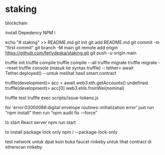 # staking
blockchain

install Depedency NPM i

echo "# staking" >> README.md
git init
git add README.md
git commit -m "first commit"
git branch -M main
git remote add origin https://github.com/ferlydeska/staking.git
git push -u origin main


truffle init
truffle compile
truffle compile --all
truffle migrate
truffle migrate --reset
truffle console (masuk ke syntax truffle)
    -: tether= await Tether.deployed() --untuk melihat hasil smart contract

truffle(development)> acc = await web3.eth.getAccounts()
undefined
truffle(development)> acc[0]
web3.etils.fromWei(nominal)

truffle test
truffle exec scripts/issue-tokens.js

for 'error:03000086:digital envelope routines::initialization error'
just run “npm install” then run “npm audit fix -–force”

to start React server
npm run start

to install package lock only
npm i --package-lock-only


test network
untuk dpat koin buka faucet rinkeby
untuk lihat contract di etherscan rinkeby
